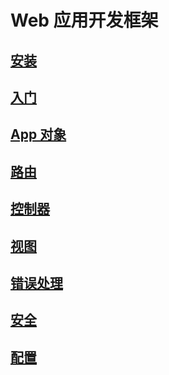 # Web 应用开发框架
## [安装](/cn/manual/v1/web/installation)

## [入门](/cn/manual/v1/web/getting_started)

## [App 对象](/cn/manual/v1/web/app_object)

## [路由](/cn/manual/v1/web/routing)

## [控制器](/cn/manual/v1/web/controller)

## [视图](/cn/manual/v1/web/view)

## [错误处理](/cn/manual/v1/web/error_handing)

## [安全](/cn/manual/v1/web/security)

## [配置](/cn/manual/v1/web/configuration)
